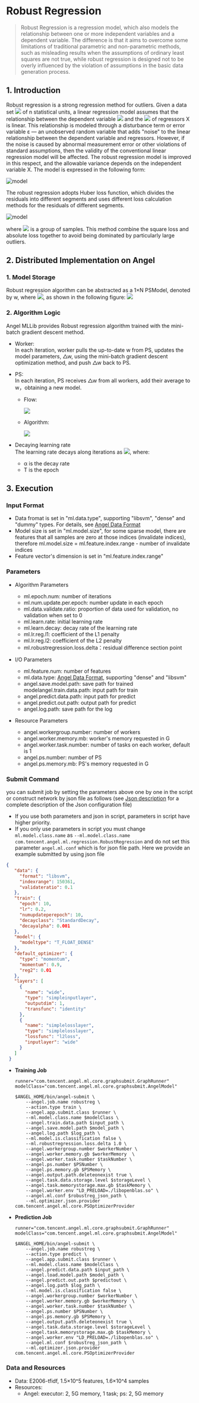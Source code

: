 # Robust Regression

> Robust Regression is a regression model, which also models the relationship between one or more independent variables and a dependent variable. The difference is that it aims to overcome some limitations of traditional parametric and non-parametric methods, such as misleading results when the assumptions of ordinary least squares are not true, while robust regression is designed not to be overly influenced by the violation of assumptions in the basic data generation process.   

## 1. Introduction

Robust regression is a strong regression method for outliers. Given a data set ![](http://latex.codecogs.com/png.latex?\dpi{100}\displaystyle(Y_i,X_i1,\ldots,X_ip),i=1,\ldots,n) of n statistical units, a linear regression model assumes that the relationship between the dependent variable ![](http://latex.codecogs.com/png.latex?\dpi{100}\displaystyle{Y_i}) and the ![](http://latex.codecogs.com/png.latex?\dpi{100}\displaystyle{X_i1},\ldots,X_ip)  of regressors X is linear. This relationship is modeled through a disturbance term or error variable ε — an unobserved random variable that adds "noise" to the linear relationship between the dependent variable and regressors. However, if the noise is caused by abnormal measurement error or other violations of standard assumptions, then the validity of the conventional linear regression model will be affected. The robust regression model is improved in this respect, and the allowable variance depends on the independent variable X. The model is expressed in the following form:

![model](http://latex.codecogs.com/png.latex?\dpi{150}Y_i=\alpha+\beta_0X_{i1}+\beta_1X_{i2}+\ldots+\beta_pX_{ip}+\varepsilon_i,\qquad&i=1,\ldots,n)  

The robust regression adopts Huber loss function, which divides the residuals into different segments and uses different loss calculation methods for the residuals of different segments.

![model](http://latex.codecogs.com/png.latex?\dpi{150}\L_{\delta}(y-f(x))={\begin{cases}{\frac{1}{2}}\sum_{{i=1}}^{n}{(y_i-f(x_i))^{2}}&{\text{for}}|y_i-f(x_i)|\leq\delta\\\\\delta\sum_{{i=1}}^{n}(|y_i-f(x_i)|-{\frac{1}{2}})&{\text{otherwise.}}\end{cases}})

where ![](http://latex.codecogs.com/png.latex?\dpi{100}\displaystyle(y_{i},x_{i}),({\displaystyle{i}=1,2,\ldots,n)) is a group of samples. This method combine the square loss and absolute loss together to avoid being dominated by particularly large outliers.

## 2. Distributed Implementation on Angel
### 1. Model Storage
Robust regression algorithm can be abstracted as a 1×N PSModel, denoted by w, where ![](http://latex.codecogs.com/png.latex?\dpi{100}w=(\alpha,\beta)), as shown in the following figure:
![](../img/lr_model.png)

### 2. Algorithm Logic
Angel MLLib provides Robust regression algorithm trained with the mini-batch gradient descent method. 

* Worker:    
In each iteration, worker pulls the up-to-date w from PS, updates the model parameters, △w, using the mini-batch gradient descent optimization method, and push △w back to PS. 
* PS:    
In each iteration, PS receives △w from all workers, add their average to w，obtaining a new model.    
  * Flow:      
  
	![](../img/lr_gradient.png)  
  * Algorithm:
 
	![](../img/RobustRegression_gd.png)  


* Decaying learning rate    
The learning rate decays along iterations as ![](../img/LR_lr_ecay.gif), where:
	* α is the decay rate 
	* T is the epoch

## 3. Execution

### Input Format

* Data fromat is set in "ml.data.type", supporting "libsvm", "dense" and "dummy" types. For details, see [Angel Data Format](data_format_en.md)
* Model size is  set in "ml.model.size", for some sparse model, there are features that all samples are zero at those indices (invalidate indices), therefore ml.model.size = ml.feature.index.range - number of invalidate indices
* Feature vector's dimension is set in "ml.feature.index.range"


###  Parameters
* Algorithm Parameters 
  * ml.epoch.num: number of iterations
  * ml.num.update.per.epoch: number update in each epoch    
  * ml.data.validate.ratio: proportion of data used for validation, no validation when set to 0    
  * ml.learn.rate: initial learning rate
  * ml.learn.decay: decay rate of the learning rate
  * ml.lr.reg.l1: coefficient of the L1 penalty
  * ml.lr.reg.l2: coefficient of the L2 penalty
  * ml.robustregression.loss.delta：residual difference section point

* I/O Parameters
  * ml.feature.num: number of features
  * ml.data.type: [Angel Data Format](data_format_en.md), supporting "dense" and "libsvm"    
  * angel.save.model.path: save path for trained modelangel.train.data.path: input path for train
  * angel.predict.data.path: input path for predict
  * angel.predict.out.path: output path for predict
  * angel.log.path: save path for the log   
   
* Resource Parameters
  * angel.workergroup.number: number of workers  
  * angel.worker.memory.mb: worker's memory requested in G   
  * angel.worker.task.number: number of tasks on each worker, default is 1   
  * angel.ps.number: number of PS 
  * angel.ps.memory.mb: PS's memory requested in G   


###  **Submit Command**    

you can submit job by setting the parameters above one by one in the script or construct network by json file as follows (see [Json description](../basic/json_conf_en.md) for a complete description of the Json configuration file)
- If you use both parameters and json in script, parameters in script have higher priority.
- If you only use parameters in script you must change `ml.model.class.name` as `--ml.model.class.name com.tencent.angel.ml.regression.RobustRegression` and do not set this parameter `angel.ml.conf` which is for json file path.
Here we provide an example submitted by using json file

```json
{
   "data": {
     "format": "libsvm",
     "indexrange": 150361,
     "validateratio": 0.1
   },
   "train": {
     "epoch": 10,
     "lr": 0.2,
     "numupdateperepoch": 10,
     "decayclass": "StandardDecay",
     "decayalpha": 0.001
   },
   "model": {
     "modeltype": "T_FLOAT_DENSE"
   },
   "default_optimizer": {
     "type": "momentum",
     "momentum": 0.9,
     "reg2": 0.01
   },
   "layers": [
     {
       "name": "wide",
       "type": "simpleinputlayer",
       "outputdim": 1,
       "transfunc": "identity"
     },
     {
       "name": "simplelosslayer",
       "type": "simplelosslayer",
       "lossfunc": "l2loss",
       "inputlayer": "wide"
     }
   ]
 }
```

* **Training Job**

	```shell
	runner="com.tencent.angel.ml.core.graphsubmit.GraphRunner"
	modelClass="com.tencent.angel.ml.core.graphsubmit.AngelModel"
	
	$ANGEL_HOME/bin/angel-submit \
	    --angel.job.name robustreg \
	    --action.type train \
	    --angel.app.submit.class $runner \
	    --ml.model.class.name $modelClass \
	    --angel.train.data.path $input_path \
	    --angel.save.model.path $model_path \
	    --angel.log.path $log_path \
	    --ml.model.is.classification false \
	    --ml.robustregression.loss.delta 1.0 \
	    --angel.workergroup.number $workerNumber \
	    --angel.worker.memory.gb $workerMemory  \
	    --angel.worker.task.number $taskNumber \
	    --angel.ps.number $PSNumber \
	    --angel.ps.memory.gb $PSMemory \
	    --angel.output.path.deleteonexist true \
	    --angel.task.data.storage.level $storageLevel \
	    --angel.task.memorystorage.max.gb $taskMemory \
	    --angel.worker.env "LD_PRELOAD=./libopenblas.so" \
	    --angel.ml.conf $robustreg_json_path \
	    --ml.optimizer.json.provider com.tencent.angel.ml.core.PSOptimizerProvider
	```

* **Prediction Job**

    ```shell
	runner="com.tencent.angel.ml.core.graphsubmit.GraphRunner"
	modelClass="com.tencent.angel.ml.core.graphsubmit.AngelModel"
	
	$ANGEL_HOME/bin/angel-submit \
	    --angel.job.name robustreg \
	    --action.type predict \
	    --angel.app.submit.class $runner \
	    --ml.model.class.name $modelClass \
	    --angel.predict.data.path $input_path \
	    --angel.load.model.path $model_path \
	    --angel.predict.out.path $predictout \
	    --angel.log.path $log_path \
	    --ml.model.is.classification false \
	    --angel.workergroup.number $workerNumber \
	    --angel.worker.memory.gb $workerMemory  \
	    --angel.worker.task.number $taskNumber \
	    --angel.ps.number $PSNumber \
	    --angel.ps.memory.gb $PSMemory \
	    --angel.output.path.deleteonexist true \
	    --angel.task.data.storage.level $storageLevel \
	    --angel.task.memorystorage.max.gb $taskMemory \
	    --angel.worker.env "LD_PRELOAD=./libopenblas.so" \
	    --angel.ml.conf $robustreg_json_path \
	    --ml.optimizer.json.provider com.tencent.angel.ml.core.PSOptimizerProvider
	```

### Data and Resources
* Data: E2006-tfidf, 1.5×10^5 features, 1.6×10^4 samples
* Resources:
	* Angel: executor: 2, 5G memory, 1 task; ps: 2, 5G memory




